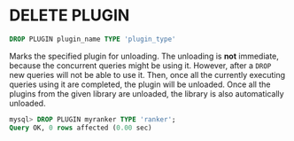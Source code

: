 # DELETE PLUGIN

```sql
DROP PLUGIN plugin_name TYPE 'plugin_type'
```

Marks the specified plugin for unloading. The unloading is **not**  immediate, because the concurrent queries might be using it. However, after a `DROP` new queries will not be able to use it. Then, once all the currently executing queries using it are completed, the plugin will be unloaded. Once all the plugins from the given library are unloaded, the library is also automatically unloaded.

```sql
mysql> DROP PLUGIN myranker TYPE 'ranker';
Query OK, 0 rows affected (0.00 sec)
```
